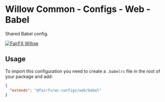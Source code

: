 # Willow Common - Configs - Web - Babel

Shared Babel config.

[![FairFX Willow](https://img.shields.io/badge/%20fairfx-willow-00AFCE.svg?style=for-the-badge)](https://github.com/FairFXGroup/willow-common)

## Usage

To import this configuration you need to create a `.babelrc` file in the root of your package and add:

```json
{
  "extends": "@fairfx/wc-configs/web/babel"
}
```
